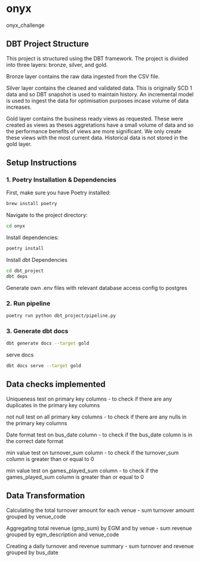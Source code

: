 # onyx
onyx_challenge

## DBT Project Structure

This project is structured using the DBT framework. The project is divided into three layers: bronze, silver, and gold.

Bronze layer contains the raw data ingested from the CSV file. 

Silver layer contains the cleaned and validated data. This is originally SCD 1 data and so DBT snapshot is used to maintain history.  An incremental model is used to ingest the data for optimisation purposes incase volume of data increases.

Gold layer contains the business ready views as requested.  These were created as views as theses aggretations have a small volume of data and so the performance benefits of views are more significant.  We only create these views with the most current data.  Historical data is not stored in the gold layer.





## Setup Instructions

### 1. Poetry Installation & Dependencies
First, make sure you have Poetry installed:
```bash
brew install poetry
```

Navigate to the project directory:
```bash
cd onyx
```

Install dependencies:
```bash
poetry install
```
Install dbt Dependencies
```bash
cd dbt_project
dbt deps
```
Generate own .env files with relevant database access config to postgres

### 2. Run pipeline
```bash
poetry run python dbt_project/pipeline.py
```
### 3. Generate dbt docs

```bash
dbt generate docs --target gold
```

serve docs

```bash
dbt docs serve --target gold
```

## Data checks implemented

Uniqueness test on primary key columns - to check if there are any duplicates in the primary key columns

not null test on all primary key columns - to check if there are any nulls in the primary key columns

Date format test on bus_date column - to check if the bus_date column is in the correct date format

min value test on turnover_sum column - to check if the turnover_sum column is greater than or equal to 0

min value test on games_played_sum column - to check if the games_played_sum column is greater than or equal to 0


## Data Transformation 
Calculating the total turnover amount for each venue - sum turnover amount grouped by venue_code

Aggregating total revenue (gmp_sum) by EGM and by venue - sum revenue grouped by egm_description and venue_code

Creating a daily turnover and revenue summary - sum turnover and revenue grouped by bus_date

